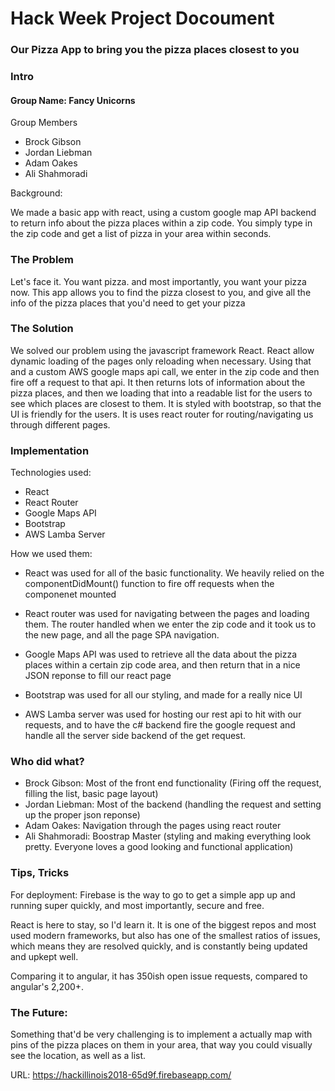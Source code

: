 # Hack Week Project Docoument

### Our Pizza App to bring you the pizza places closest to you

### Intro

#### Group Name: Fancy Unicorns

Group Members

- Brock Gibson
- Jordan Liebman
- Adam Oakes
- Ali Shahmoradi

Background:

We made a basic app with react, using a custom google map API backend to return info about the pizza places within a zip code. You simply type in the zip code and get a list of pizza in your area within seconds.

### The Problem

Let's face it. You want pizza. and most importantly, you want your pizza now. This app allows you to find the pizza closest to you, and give all the info of the pizza places that you'd need to get your pizza

### The Solution

We solved our problem using the javascript framework React. React allow dynamic loading of the pages only reloading when necessary.
Using that and a custom AWS google maps api call, we enter in the zip code and then fire off a request to that api. It then returns lots of information about the pizza places, and then we loading that into a readable list for the users to see which places are closest to them. It is styled with bootstrap, so that the UI is friendly for the users. It is uses react router for routing/navigating us through different pages.

### Implementation

Technologies used:

- React
- React Router
- Google Maps API
- Bootstrap
- AWS Lamba Server

How we used them:

- React was used for all of the basic functionality. We heavily relied on the componentDidMount() function to fire off requests when the componenet mounted

- React router was used for navigating between the pages and loading them. The router handled when we enter the zip code and it took us to the new page, and all the page SPA navigation.

- Google Maps API was used to retrieve all the data about the pizza places within a certain zip code area, and then return that in a nice JSON reponse to fill our react page

- Bootstrap was used for all our styling, and made for a really nice UI

- AWS Lamba server was used for hosting our rest api to hit with our requests, and to have the c# backend fire the google request and handle all the server side backend of the get request.

### Who did what?

- Brock Gibson: Most of the front end functionality (Firing off the request, filling the list, basic page layout)
- Jordan Liebman: Most of the backend (handling the request and setting up the proper json reponse)
- Adam Oakes: Navigation through the pages using react router
- Ali Shahmoradi: Boostrap Master (styling and making everything look pretty. Everyone loves a good looking and functional application)

### Tips, Tricks

For deployment: Firebase is the way to go to get a simple app up and running super quickly, and most importantly, secure and free.

React is here to stay, so I'd learn it. It is one of the biggest repos and most used modern frameworks, but also has one of the smallest ratios of issues, which means they are resolved quickly, and is constantly being updated and upkept well.

Comparing it to angular, it has 350ish open issue requests, compared to angular's 2,200+.

### The Future:

Something that'd be very challenging is to implement a actually map with pins of the pizza places on them in your area, that way you could visually see the location, as well as a list.

URL: https://hackillinois2018-65d9f.firebaseapp.com/
